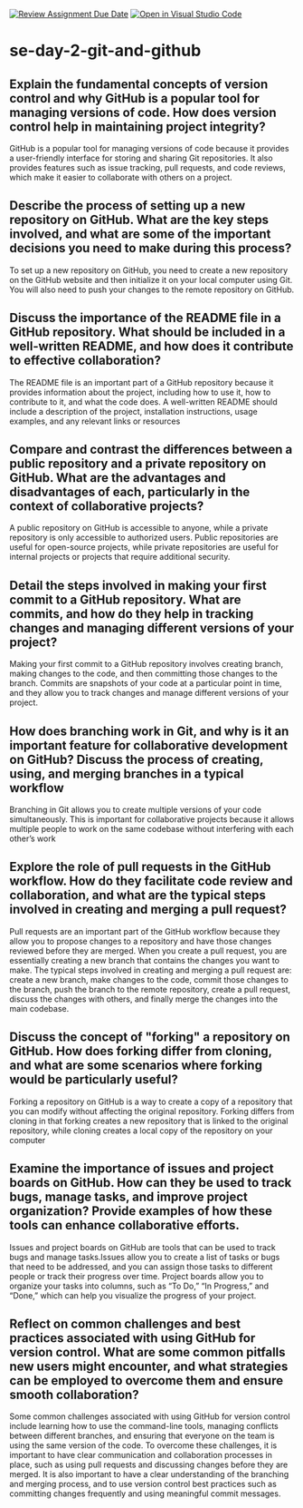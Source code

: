 [![Review Assignment Due Date](https://classroom.github.com/assets/deadline-readme-button-22041afd0340ce965d47ae6ef1cefeee28c7c493a6346c4f15d667ab976d596c.svg)](https://classroom.github.com/a/8wgCKhpZ)
[![Open in Visual Studio Code](https://classroom.github.com/assets/open-in-vscode-2e0aaae1b6195c2367325f4f02e2d04e9abb55f0b24a779b69b11b9e10269abc.svg)](https://classroom.github.com/online_ide?assignment_repo_id=18391852&assignment_repo_type=AssignmentRepo)
# se-day-2-git-and-github
## Explain the fundamental concepts of version control and why GitHub is a popular tool for managing versions of code. How does version control help in maintaining project integrity?

GitHub is a popular tool for managing versions of code because it provides a user-friendly interface for storing and sharing Git repositories. It also provides features such as issue tracking, pull requests, and code reviews, which make it easier to collaborate with others on a project.

## Describe the process of setting up a new repository on GitHub. What are the key steps involved, and what are some of the important decisions you need to make during this process?

To set up a new repository on GitHub, you need to create a new repository on the GitHub website and then initialize it on your local computer using Git. You will also need to push your changes to the remote repository on GitHub.

## Discuss the importance of the README file in a GitHub repository. What should be included in a well-written README, and how does it contribute to effective collaboration?

The README file is an important part of a GitHub repository because it provides information about the project, including how to use it, how to contribute to it, and what the code does. A well-written README should include a description of the project, installation instructions, usage examples, and any relevant links or resources

## Compare and contrast the differences between a public repository and a private repository on GitHub. What are the advantages and disadvantages of each, particularly in the context of collaborative projects?

A public repository on GitHub is accessible to anyone, while a private repository is only accessible to authorized users. Public repositories are useful for open-source projects, while private repositories are useful for internal projects or projects that require additional security.


## Detail the steps involved in making your first commit to a GitHub repository. What are commits, and how do they help in tracking changes and managing different versions of your project?

Making your first commit to a GitHub repository involves creating branch, making changes to the code, and then committing those changes to the branch. Commits are snapshots of your code at a particular point in time, and they allow you to track changes and manage different versions of your project.

## How does branching work in Git, and why is it an important feature for collaborative development on GitHub? Discuss the process of creating, using, and merging branches in a typical workflow

Branching in Git allows you to create multiple versions of your code simultaneously. This is important for collaborative projects because it allows multiple people to work on the same codebase without interfering with each other’s work

## Explore the role of pull requests in the GitHub workflow. How do they facilitate code review and collaboration, and what are the typical steps involved in creating and merging a pull request?

Pull requests are an important part of the GitHub workflow because they allow you to propose changes to a repository and have those changes reviewed before they are merged. When you create a pull request, you are essentially creating a new branch that contains the changes you want to make.
The typical steps involved in creating and merging a pull request are: create a new branch, make changes to the code, commit those changes to the branch, push the branch to the remote repository, create a pull request, discuss the changes with others, and finally merge the changes into the main codebase.

## Discuss the concept of "forking" a repository on GitHub. How does forking differ from cloning, and what are some scenarios where forking would be particularly useful?

Forking a repository on GitHub is a way to create a copy of a repository that you can modify without affecting the original repository. 
Forking differs from cloning in that forking creates a new repository that is linked to the original repository, while cloning creates a local copy of the repository on your computer

## Examine the importance of issues and project boards on GitHub. How can they be used to track bugs, manage tasks, and improve project organization? Provide examples of how these tools can enhance collaborative efforts.

Issues and project boards on GitHub are tools that can be used to track bugs and manage tasks.Issues allow you to create a list of tasks or bugs that need to be addressed, and you can assign those tasks to different people or track their progress over time. Project boards allow you to organize your tasks into columns, such as “To Do,” “In Progress,” and “Done,” which can help you visualize the progress of your project. 



## Reflect on common challenges and best practices associated with using GitHub for version control. What are some common pitfalls new users might encounter, and what strategies can be employed to overcome them and ensure smooth collaboration?

Some common challenges associated with using GitHub for version control include learning how to use the command-line tools, managing conflicts between different branches, and ensuring that everyone on the team is using the same version of the code. To overcome these challenges, it is important to have clear communication and collaboration processes in place, such as using pull requests and discussing changes before they are merged. It is also important to have a clear understanding of the branching and merging process, and to use version control best practices such as committing changes frequently and using meaningful commit messages.
